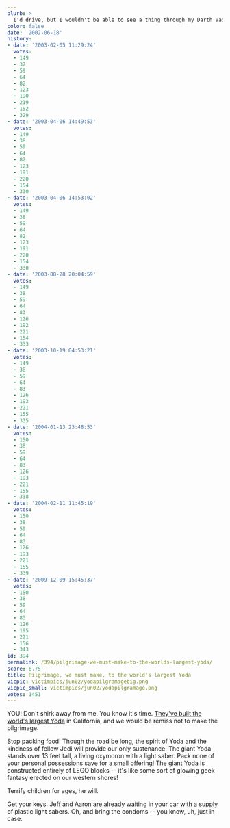 ```yaml
---
blurb: >
  I'd drive, but I wouldn't be able to see a thing through my Darth Vader helmet.
color: false
date: '2002-06-18'
history:
- date: '2003-02-05 11:29:24'
  votes:
  - 149
  - 37
  - 59
  - 64
  - 82
  - 123
  - 190
  - 219
  - 152
  - 329
- date: '2003-04-06 14:49:53'
  votes:
  - 149
  - 38
  - 59
  - 64
  - 82
  - 123
  - 191
  - 220
  - 154
  - 330
- date: '2003-04-06 14:53:02'
  votes:
  - 149
  - 38
  - 59
  - 64
  - 82
  - 123
  - 191
  - 220
  - 154
  - 330
- date: '2003-08-28 20:04:59'
  votes:
  - 149
  - 38
  - 59
  - 64
  - 83
  - 126
  - 192
  - 221
  - 154
  - 333
- date: '2003-10-19 04:53:21'
  votes:
  - 149
  - 38
  - 59
  - 64
  - 83
  - 126
  - 193
  - 221
  - 155
  - 335
- date: '2004-01-13 23:48:53'
  votes:
  - 150
  - 38
  - 59
  - 64
  - 83
  - 126
  - 193
  - 221
  - 155
  - 338
- date: '2004-02-11 11:45:19'
  votes:
  - 150
  - 38
  - 59
  - 64
  - 83
  - 126
  - 193
  - 221
  - 155
  - 339
- date: '2009-12-09 15:45:37'
  votes:
  - 150
  - 38
  - 59
  - 64
  - 83
  - 126
  - 195
  - 221
  - 156
  - 343
id: 394
permalink: /394/pilgrimage-we-must-make-to-the-worlds-largest-yoda/
score: 6.75
title: Pilgrimage, we must make, to the world's largest Yoda
vicpic: victimpics/jun02/yodapilgramagebig.png
vicpic_small: victimpics/jun02/yodapilgramage.png
votes: 1451
---
```


YOU! Don't shirk away from me. You know it's time. [They've built the
world's largest
Yoda](http://web.archive.org/web/20020618000000/http://www.lego.com/eng/legoland/california/default.asp?page=press&left=1&subcontent=pressrelease&id=406)
in California, and we would be remiss not to make the pilgrimage.

Stop packing food! Though the road be long, the spirit of Yoda and the
kindness of fellow Jedi will provide our only sustenance. The giant Yoda
stands over 13 feet tall, a living oxymoron with a light saber. Pack
none of your personal possessions save for a small offering! The giant
Yoda is constructed entirely of LEGO blocks -- it's like some sort of
glowing geek fantasy erected on our western shores!

Terrify children for ages, he will.

Get your keys. Jeff and Aaron are already waiting in your car with a
supply of plastic light sabers. Oh, and bring the condoms -- you know,
uh, just in case.